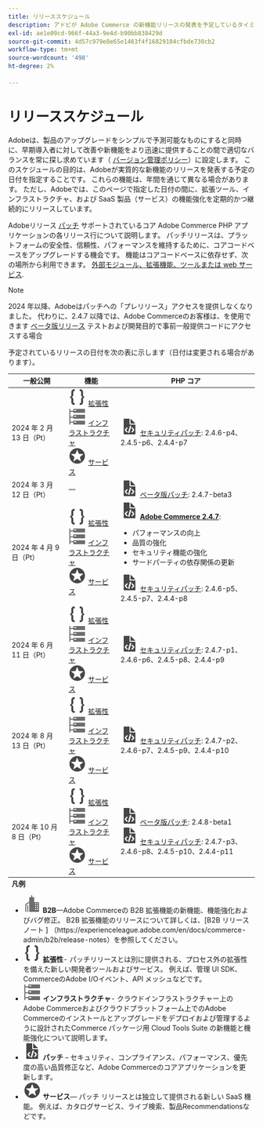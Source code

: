 ```yaml
---
title: リリーススケジュール
description: アドビが Adobe Commerce の新機能リリースの発表を予定しているタイミングを学びます。
exl-id: ae1e09cd-966f-44a3-9e4d-b90bb838429d
source-git-commit: 4d57c979e8e65e1463f4f16829104cfbde730cb2
workflow-type: tm+mt
source-wordcount: '498'
ht-degree: 2%

---
```


# リリーススケジュール

Adobeは、製品のアップグレードをシンプルで予測可能なものにすると同時に、早期導入者に対して改善や新機能をより迅速に提供することの間で適切なバランスを常に探し求めています（ [バージョン管理ポリシー](versioning-policy.md)）に設定します。 このスケジュールの目的は、Adobeが実質的な新機能のリリースを発表する予定の日付を指定することです。 これらの機能は、年間を通じて異なる場合があります。 ただし、Adobeでは、このページで指定した日付の間に、拡張ツール、インフラストラクチャ、および SaaS 製品（サービス）の機能強化を定期的かつ継続的にリリースしています。

Adobeリリース [パッチ](versioning-policy.md#patch-release) サポートされているコア Adobe Commerce PHP アプリケーションの各リリース行について説明します。 パッチリリースは、プラットフォームの安全性、信頼性、パフォーマンスを維持するために、コアコードベースをアップグレードする機会です。 機能はコアコードベースに依存せず、次の場所から利用できます。 [外部モジュール、拡張機能、ツールまたは web サービス](versioning-policy.md#extensibility-infrastructure-and-services-release).

>[!NOTE]
>
>2024 年以降、Adobeはパッチへの「プレリリース」アクセスを提供しなくなりました。 代わりに、2.4.7 以降では、Adobe Commerceのお客様は、を使用できます [ベータ版リリース](beta.md) テストおよび開発目的で事前一般提供コードにアクセスする場合

予定されているリリースの日付を次の表に示します（日付は変更される場合があります）。

<table>
<thead>
  <tr>
    <th>一般公開</th>
    <th>機能</th>
    <th>PHP コア</th>
  </tr>
</thead>
<tfoot>
   <tr>
      <td colspan="3"><strong>凡例</strong>
         <ul>
           <li><strong><img alt="B2B 機能アイコン" src="../assets/icons/enterprise.svg"></img> B2B</strong>—Adobe Commerceの B2B 拡張機能の新機能、機能強化およびバグ修正。 B2B 拡張機能のリリースについて詳しくは、[B2B リリースノート ] （https://experienceleague.adobe.com/en/docs/commerce-admin/b2b/release-notes）を参照してください。</li>
            <li><strong><img alt="拡張機能アイコン" src="../assets/icons/brackets.svg"></img> 拡張性</strong>- パッチリリースとは別に提供される、プロセス外の拡張性を備えた新しい開発者ツールおよびサービス。 例えば、管理 UI SDK、CommerceのAdobe I/Oイベント、API メッシュなどです。</li>
            <li><strong><img alt="インフラストラクチャ機能アイコン" src="../assets/icons/servers.svg"></img> インフラストラクチャ</strong>- クラウドインフラストラクチャー上のAdobe Commerceおよびクラウドプラットフォーム上でのAdobe Commerceのインストールとアップグレードをデプロイおよび管理するように設計されたCommerce パッケージ用 Cloud Tools Suite の新機能と機能強化について説明します。</li>
            <li><strong><img alt="パッチリリースアイコン" src="../assets/icons/file-code.svg"></img> パッチ</strong> – セキュリティ、コンプライアンス、パフォーマンス、優先度の高い品質修正など、Adobe Commerceのコアアプリケーションを更新します。</li>
            <li><strong><img alt="サービス機能アイコン" src="../assets/icons/feature.svg"></img> サービス</strong>— パッチ リリースとは独立して提供される新しい SaaS 機能。 例えば、カタログサービス、ライブ検索、製品Recommendationsなどです。</li>
         </ul>
      </td>
   </tr>
</tfoot>
<tbody>
  <tr>
    <td>2024 年 2 月 13 日（Pt）</td>
    <td><img alt="拡張機能アイコン" src="../assets/icons/brackets.svg"></img> <a href="https://developer.adobe.com/commerce/extensibility/">拡張性</a><br><img alt="インフラストラクチャ機能アイコン" src="../assets/icons/servers.svg"></img> <a href="https://experienceleague.adobe.com/docs/commerce-cloud-service/user-guide/release-notes/cloud-tools-suite.html">インフラストラクチャ</a><br><img alt="サービス機能アイコン" src="../assets/icons/feature.svg"></img> <a href="https://experienceleague.adobe.com/docs/commerce-merchant-services/user-guides/release-information/release-notes-all.html">サービス</a></td>
    <td><img alt="パッチリリースアイコン" src="../assets/icons/file-code.svg"></img> <a href="release-notes/security/overview.md">セキュリティパッチ</a>: 2.4.6-p4、2.4.5-p6、2.4.4-p7</td>
  </tr>
  <tr>
    <td>2024 年 3 月 12 日（Pt）</td>
    <td>—</td>
    <td><img alt="パッチリリースアイコン" src="../assets/icons/file-code.svg"></img> <a href="release-notes/commerce/overview.md">ベータ版パッチ</a>: 2.4.7-beta3</td>
  </tr>
  <tr>
    <td>2024 年 4 月 9 日（Pt）</td>
    <td><img alt="拡張機能アイコン" src="../assets/icons/brackets.svg"></img> <a href="https://developer.adobe.com/commerce/extensibility/">拡張性</a><br><img alt="インフラストラクチャ機能アイコン" src="../assets/icons/servers.svg"></img> <a href="https://experienceleague.adobe.com/docs/commerce-cloud-service/user-guide/release-notes/cloud-tools-suite.html">インフラストラクチャ</a><br><img alt="サービス機能アイコン" src="../assets/icons/feature.svg"></img> <a href="https://experienceleague.adobe.com/docs/commerce-merchant-services/user-guides/release-information/release-notes-all.html">サービス</a></td>
    <td><img alt="パッチリリースアイコン" src="../assets/icons/file-code.svg"></img> <a href="release-notes/commerce/overview.md"><strong>Adobe Commerce 2.4.7</a></strong>:<ul><li>パフォーマンスの向上</li><li>品質の強化</li><li>セキュリティ機能の強化</li><li>サードパーティの依存関係の更新</li></ul><img alt="パッチリリースアイコン" src="../assets/icons/file-code.svg"></img> <a href="release-notes/security/overview.md">セキュリティパッチ</a>: 2.4.6-p5、2.4.5-p7、2.4.4-p8</td>
  </tr>
  <tr>
    <td>2024 年 6 月 11 日（Pt）</td>
    <td><img alt="拡張機能アイコン" src="../assets/icons/brackets.svg"></img> <a href="https://developer.adobe.com/commerce/extensibility/">拡張性</a><br><img alt="インフラストラクチャ機能アイコン" src="../assets/icons/servers.svg"></img> <a href="https://experienceleague.adobe.com/docs/commerce-cloud-service/user-guide/release-notes/cloud-tools-suite.html">インフラストラクチャ</a><br><img alt="サービス機能アイコン" src="../assets/icons/feature.svg"></img> <a href="https://experienceleague.adobe.com/docs/commerce-merchant-services/user-guides/release-information/release-notes-all.html">サービス</a></td>
    <td><img alt="パッチリリースアイコン" src="../assets/icons/file-code.svg"></img> <a href="release-notes/security/overview.md">セキュリティパッチ</a>: 2.4.7-p1、2.4.6-p6、2.4.5-p8、2.4.4-p9</td>
  </tr>
  <tr>
    <td>2024 年 8 月 13 日（Pt）</td>
    <td><img alt="拡張機能アイコン" src="../assets/icons/brackets.svg"></img> <a href="https://developer.adobe.com/commerce/extensibility/">拡張性</a><br><img alt="インフラストラクチャ機能アイコン" src="../assets/icons/servers.svg"></img> <a href="https://experienceleague.adobe.com/docs/commerce-cloud-service/user-guide/release-notes/cloud-tools-suite.html">インフラストラクチャ</a><br><img alt="サービス機能アイコン" src="../assets/icons/feature.svg"></img> <a href="https://experienceleague.adobe.com/docs/commerce-merchant-services/user-guides/release-information/release-notes-all.html">サービス</a></td>
    <td><img alt="パッチリリースアイコン" src="../assets/icons/file-code.svg"></img> <a href="release-notes/security/overview.md">セキュリティパッチ</a>: 2.4.7-p2、2.4.6-p7、2.4.5-p9、2.4.4-p10</td>
  </tr>
  <tr>
    <td>2024 年 10 月 8 日（Pt）</td>
    <td><img alt="拡張機能アイコン" src="../assets/icons/brackets.svg"></img> <a href="https://developer.adobe.com/commerce/extensibility/">拡張性</a><br><img alt="インフラストラクチャ機能アイコン" src="../assets/icons/servers.svg"></img> <a href="https://experienceleague.adobe.com/docs/commerce-cloud-service/user-guide/release-notes/cloud-tools-suite.html">インフラストラクチャ</a><br><img alt="サービス機能アイコン" src="../assets/icons/feature.svg"></img> <a href="https://experienceleague.adobe.com/docs/commerce-merchant-services/user-guides/release-information/release-notes-all.html">サービス</a></td>
    <td><img alt="パッチリリースアイコン" src="../assets/icons/file-code.svg"></img> <a href="release-notes/commerce/overview.md">ベータ版パッチ</a>: 2.4.8-beta1<br><img alt="パッチリリースアイコン" src="../assets/icons/file-code.svg"></img> <a href="release-notes/security/overview.md">セキュリティパッチ</a>: 2.4.7-p3、2.4.6-p8、2.4.5-p10、2.4.4-p11</td>
  </tr>
</tbody>
</table>
